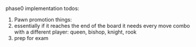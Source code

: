 phase0 implementation todos:
1. Pawn promotion things: 
2. essentially if it reaches the end of the board 
it needs every move combo with a different player: queen, bishop, knight, rook
2. prep for exam

